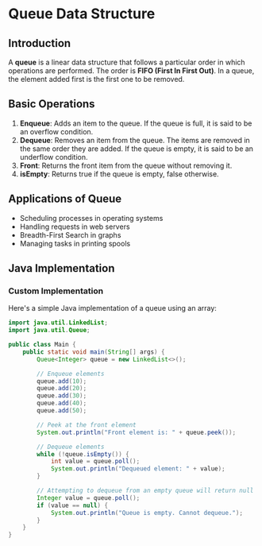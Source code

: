 # Queue Data Structure

## Introduction

A **queue** is a linear data structure that follows a particular order in which operations are performed. The order is **FIFO (First In First Out)**. In a queue, the element added first is the first one to be removed.

## Basic Operations

1. **Enqueue**: Adds an item to the queue. If the queue is full, it is said to be an overflow condition.
2. **Dequeue**: Removes an item from the queue. The items are removed in the same order they are added. If the queue is empty, it is said to be an underflow condition.
3. **Front**: Returns the front item from the queue without removing it.
4. **isEmpty**: Returns true if the queue is empty, false otherwise.

## Applications of Queue

- Scheduling processes in operating systems
- Handling requests in web servers
- Breadth-First Search in graphs
- Managing tasks in printing spools

## Java Implementation

### Custom Implementation

Here's a simple Java implementation of a queue using an array:

```java
import java.util.LinkedList;
import java.util.Queue;

public class Main {
    public static void main(String[] args) {
        Queue<Integer> queue = new LinkedList<>();

        // Enqueue elements
        queue.add(10);
        queue.add(20);
        queue.add(30);
        queue.add(40);
        queue.add(50);

        // Peek at the front element
        System.out.println("Front element is: " + queue.peek());

        // Dequeue elements
        while (!queue.isEmpty()) {
            int value = queue.poll();
            System.out.println("Dequeued element: " + value);
        }

        // Attempting to dequeue from an empty queue will return null
        Integer value = queue.poll();
        if (value == null) {
            System.out.println("Queue is empty. Cannot dequeue.");
        }
    }
}

